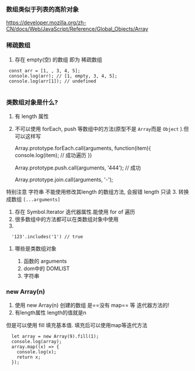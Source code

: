 ### 数组类似于列表的高阶对象

<https://developer.mozilla.org/zh-CN/docs/Web/JavaScript/Reference/Global_Objects/Array>

### 稀疏数组

1.  存在 empty(空) 的数组 即为 稀疏数组

```
 const arr = [1, , 3, 4, 5];
 console.log(arr); // [1, empty, 3, 4, 5];
 console.log(arr[1]); // undefined 
 
```

### 类数组对象是什么?

1.  有 length 属性
2.  不可以使用 forEach, push 等数组中的方法(原型不是 `Array`而是 `Object` ).但可以这样写



      Array.prototype.forEach.call(arguments, function(item){
          console.log(item); // 成功遍历
      })
      
      Array.prototype.push.call(arguments, '444'); // 成功
      
      Array.prototype.join.call(arguments, '-');

特别注意 字符串 不能使用修改其length 的数组方法, 会报错  length 只读
3\. 转换成数组 `[...arguments]`

1.  存在 Symbol.Iterator 迭代器属性.能使用 for of 遍历
2.  很多数组中的方法都可以在类数组对象中使用
3.



      '123'.includes('1') // true

1.  哪些是类数组对象



     1. 函数的 arguments 
     2. dom中的 DOMLIST
     3. 字符串



### new Array(n)

1. 使用 new Array(n) 创建的数组 是==没有 map== 等 迭代器方法的!
2. 有length属性 length的值就是n


但是可以使用 fill 填充基本值. 填充后可以使用map等迭代方法

```
  let array = new Array(9).fill(1);
  console.log(array);
  array.map((x) => {
    console.log(x);
    return x;
  });
```

